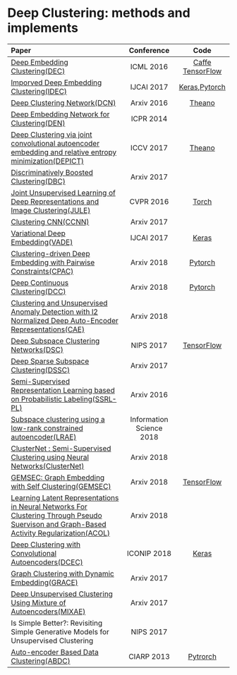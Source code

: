 # Deep Clustering: methods and implements

|    Paper    |  Conference  |  Code |
|  :---------  | :------:  | :------: |
|  [Deep Embedding Clustering(DEC)](http://proceedings.mlr.press/v48/xieb16.pdf) |   ICML 2016  | [Caffe](https://github.com/piiswrong/dec) [TensorFlow](https://github.com/danathughes/DeepEmbeddedClustering) |
|      [Imporved Deep Embedding Clustering(IDEC)](https://www.ijcai.org/proceedings/2017/0243.pdf)   |   IJCAI 2017  |  [Keras](https://github.com/XifengGuo/IDEC),[Pytorch](https://github.com/dawnranger/IDEC-pytorch) |
| [Deep Clustering Network(DCN)](https://arxiv.org/pdf/1610.04794v1.pdf)  | Arxiv 2016 | [Theano](https://github.com/boyangumn/DCN-New) |
| [Deep Embedding Network for Clustering(DEN)](https://ieeexplore.ieee.org/document/6976982/) | ICPR 2014 | |
| [Deep Clustering via joint convolutional autoencoder embedding and relative entropy minimization(DEPICT)](https://arxiv.org/pdf/1704.06327.pdf) | ICCV 2017 |  [Theano](https://github.com/herandy/DEPICT) |
| [Discriminatively Boosted Clustering(DBC)](https://arxiv.org/pdf/1703.07980.pdf) | Arxiv 2017 | |
| [Joint Unsupervised Learning of Deep Representations and Image Clustering(JULE)](https://arxiv.org/pdf/1604.03628.pdf) | CVPR 2016 |   [Torch](https://github.com/jwyang/JULE.torch) |
| [Clustering CNN(CCNN)](https://arxiv.org/pdf/1712.01056.pdf) | Arxiv 2017 | |
| [Variational Deep Embedding(VADE)](https://arxiv.org/pdf/1611.05148.pdf) | IJCAI 2017 |  [Keras](https://github.com/slim1017/VaDE) |
| [Clustering-driven Deep Embedding with Pairwise Constraints(CPAC)](https://arxiv.org/pdf/1803.08457.pdf) | Arxiv 2018 |  [Pytorch](https://github.com/sharonFogel/CPAC) |
| [Deep Continuous Clustering(DCC)](https://arxiv.org/pdf/1803.01449.pdf) | Arxiv 2018 | [Pytorch](https://github.com/shahsohil/DCC) |
| [Clustering and Unsupervised Anomaly Detection with l2 Normalized Deep Auto-Encoder Representations(CAE)](https://arxiv.org/pdf/1802.00187.pdf) | Arxiv 2018 | |
| [Deep Subspace Clustering Networks(DSC)](http://papers.nips.cc/paper/6608-deep-subspace-clustering-networks.pdf) | NIPS 2017 |[TensorFlow](https://github.com/panji1990/Deep-subspace-clustering-networks) |
| [Deep Sparse Subspace Clustering(DSSC)](https://arxiv.org/pdf/1709.08374.pdf) | Arxiv 2017 | |
| [Semi-Supervised Representation Learning based on Probabilistic Labeling(SSRL-PL)](https://arxiv.org/pdf/1605.03072.pdf) | Arxiv 2016 | |
| [Subspace clustering using a low-rank constrained autoencoder(LRAE)](https://www.sciencedirect.com/science/article/pii/S0020025517309659) | Information Science 2018 | |
| [ClusterNet : Semi-Supervised Clustering using Neural Networks(ClusterNet)](https://arxiv.org/pdf/1806.01547.pdf) | Arxiv 2018 | |
| [GEMSEC: Graph Embedding with Self Clustering(GEMSEC)](https://arxiv.org/pdf/1802.03997.pdf) | Arxiv 2018 | [TensorFlow](https://github.com/benedekrozemberczki/GEMSEC) |
| [Learning Latent Representations in Neural Networks For Clustering Through Pseudo Suervison and Graph-Based Activity Regularization(ACOL)](https://openreview.net/pdf?id=HkMvEOlAb) | Arxiv 2018 | |
| [Deep Clustering with Convolutional Autoencoders(DCEC)](https://www.researchgate.net/profile/Xifeng_Guo/publication/320658590_Deep_Clustering_with_Convolutional_Autoencoders/links/5a2ba172aca2728e05dea395/Deep-Clustering-with-Convolutional-Autoencoders.pdf) | ICONIP 2018 | [Keras](https://github.com/XifengGuo/DCEC) |
| [Graph Clustering with Dynamic Embedding(GRACE)](https://arxiv.org/pdf/1712.08249.pdf) | Arxiv 2017 | |
| [Deep Unsupervised Clustering Using Mixture of Autoencoders(MIXAE)](https://arxiv.org/pdf/1712.07788.pdf) | Arxiv 2017 | |
| Is Simple Better?: Revisiting Simple Generative Models for Unsupervised Clustering | NIPS 2017 |
| [Auto-encoder Based Data Clustering(ABDC)](http://nlpr-web.ia.ac.cn/english/irds/People/lwang/M-MCG_EN/Publications/2013/CFS2013CIARP.pdf) | CIARP 2013 |  [Pytrorch](https://github.com/KellerJordan/Autoencoder-Clustering) |


